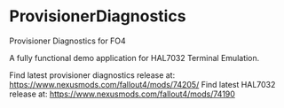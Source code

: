 # ProvisionerDiagnostics
Provisioner Diagnostics for FO4

A fully functional demo application for HAL7032 Terminal Emulation.

Find latest provisioner diagnostics release at: https://www.nexusmods.com/fallout4/mods/74205/
Find latest HAL7032 release at: https://www.nexusmods.com/fallout4/mods/74190

